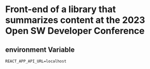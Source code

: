 # Front-end of a library that summarizes content at the 2023 Open SW Developer Conference

## environment Variable
```
REACT_APP_API_URL=localhost
```
